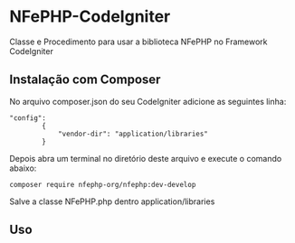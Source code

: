 # NFePHP-CodeIgniter
Classe e Procedimento para usar a biblioteca NFePHP no Framework CodeIgniter
## Instalação com Composer
No arquivo composer.json do seu CodeIgniter adicione as seguintes linha:
```
"config":
        {
            "vendor-dir": "application/libraries"
        }
```

Depois abra um terminal no diretório deste arquivo e execute o comando abaixo:
```
composer require nfephp-org/nfephp:dev-develop
```
Salve a classe NFePHP.php dentro application/libraries

## Uso
